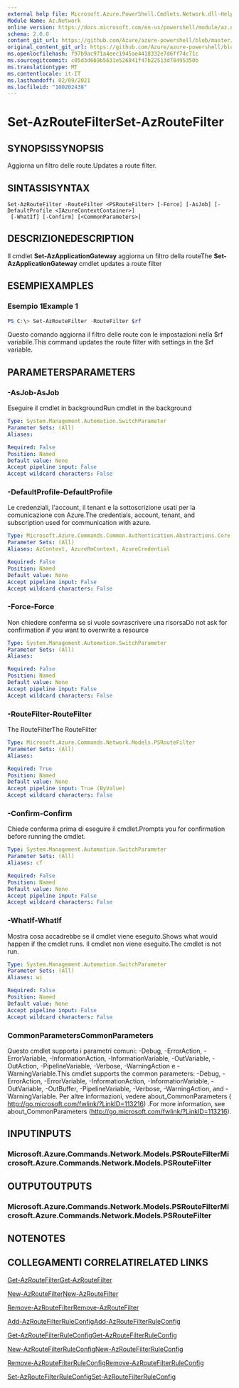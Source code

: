 ```yaml
---
external help file: Microsoft.Azure.PowerShell.Cmdlets.Network.dll-Help.xml
Module Name: Az.Network
online version: https://docs.microsoft.com/en-us/powershell/module/az.network/set-azroutefilter
schema: 2.0.0
content_git_url: https://github.com/Azure/azure-powershell/blob/master/src/Network/Network/help/Set-AzRouteFilter.md
original_content_git_url: https://github.com/Azure/azure-powershell/blob/master/src/Network/Network/help/Set-AzRouteFilter.md
ms.openlocfilehash: f97b9ac971a4eec1945ae4418332e7d6ff74c71c
ms.sourcegitcommit: c05d3d669b5631e526841f47b22513d78495350b
ms.translationtype: MT
ms.contentlocale: it-IT
ms.lasthandoff: 02/09/2021
ms.locfileid: "100202438"
---
```

# <span data-ttu-id="ea551-101">Set-AzRouteFilter</span><span class="sxs-lookup"><span data-stu-id="ea551-101">Set-AzRouteFilter</span></span>

## <span data-ttu-id="ea551-102">SYNOPSIS</span><span class="sxs-lookup"><span data-stu-id="ea551-102">SYNOPSIS</span></span>
<span data-ttu-id="ea551-103">Aggiorna un filtro delle route.</span><span class="sxs-lookup"><span data-stu-id="ea551-103">Updates a route filter.</span></span>

## <span data-ttu-id="ea551-104">SINTASSI</span><span class="sxs-lookup"><span data-stu-id="ea551-104">SYNTAX</span></span>

```
Set-AzRouteFilter -RouteFilter <PSRouteFilter> [-Force] [-AsJob] [-DefaultProfile <IAzureContextContainer>]
 [-WhatIf] [-Confirm] [<CommonParameters>]
```

## <span data-ttu-id="ea551-105">DESCRIZIONE</span><span class="sxs-lookup"><span data-stu-id="ea551-105">DESCRIPTION</span></span>
<span data-ttu-id="ea551-106">Il cmdlet **Set-AzApplicationGateway** aggiorna un filtro della route</span><span class="sxs-lookup"><span data-stu-id="ea551-106">The **Set-AzApplicationGateway** cmdlet updates a route filter</span></span>

## <span data-ttu-id="ea551-107">ESEMPI</span><span class="sxs-lookup"><span data-stu-id="ea551-107">EXAMPLES</span></span>

### <span data-ttu-id="ea551-108">Esempio 1</span><span class="sxs-lookup"><span data-stu-id="ea551-108">Example 1</span></span>
```powershell
PS C:\> Set-AzRouteFilter -RouteFilter $rf
```

<span data-ttu-id="ea551-109">Questo comando aggiorna il filtro delle route con le impostazioni nella $rf variabile.</span><span class="sxs-lookup"><span data-stu-id="ea551-109">This command updates the route filter with settings in the $rf variable.</span></span>

## <span data-ttu-id="ea551-110">PARAMETERS</span><span class="sxs-lookup"><span data-stu-id="ea551-110">PARAMETERS</span></span>

### <span data-ttu-id="ea551-111">-AsJob</span><span class="sxs-lookup"><span data-stu-id="ea551-111">-AsJob</span></span>
<span data-ttu-id="ea551-112">Eseguire il cmdlet in background</span><span class="sxs-lookup"><span data-stu-id="ea551-112">Run cmdlet in the background</span></span>

```yaml
Type: System.Management.Automation.SwitchParameter
Parameter Sets: (All)
Aliases:

Required: False
Position: Named
Default value: None
Accept pipeline input: False
Accept wildcard characters: False
```

### <span data-ttu-id="ea551-113">-DefaultProfile</span><span class="sxs-lookup"><span data-stu-id="ea551-113">-DefaultProfile</span></span>
<span data-ttu-id="ea551-114">Le credenziali, l'account, il tenant e la sottoscrizione usati per la comunicazione con Azure.</span><span class="sxs-lookup"><span data-stu-id="ea551-114">The credentials, account, tenant, and subscription used for communication with azure.</span></span>

```yaml
Type: Microsoft.Azure.Commands.Common.Authentication.Abstractions.Core.IAzureContextContainer
Parameter Sets: (All)
Aliases: AzContext, AzureRmContext, AzureCredential

Required: False
Position: Named
Default value: None
Accept pipeline input: False
Accept wildcard characters: False
```

### <span data-ttu-id="ea551-115">-Force</span><span class="sxs-lookup"><span data-stu-id="ea551-115">-Force</span></span>
<span data-ttu-id="ea551-116">Non chiedere conferma se si vuole sovrascrivere una risorsa</span><span class="sxs-lookup"><span data-stu-id="ea551-116">Do not ask for confirmation if you want to overwrite a resource</span></span>

```yaml
Type: System.Management.Automation.SwitchParameter
Parameter Sets: (All)
Aliases:

Required: False
Position: Named
Default value: None
Accept pipeline input: False
Accept wildcard characters: False
```

### <span data-ttu-id="ea551-117">-RouteFilter</span><span class="sxs-lookup"><span data-stu-id="ea551-117">-RouteFilter</span></span>
<span data-ttu-id="ea551-118">The RouteFilter</span><span class="sxs-lookup"><span data-stu-id="ea551-118">The RouteFilter</span></span>

```yaml
Type: Microsoft.Azure.Commands.Network.Models.PSRouteFilter
Parameter Sets: (All)
Aliases:

Required: True
Position: Named
Default value: None
Accept pipeline input: True (ByValue)
Accept wildcard characters: False
```

### <span data-ttu-id="ea551-119">-Confirm</span><span class="sxs-lookup"><span data-stu-id="ea551-119">-Confirm</span></span>
<span data-ttu-id="ea551-120">Chiede conferma prima di eseguire il cmdlet.</span><span class="sxs-lookup"><span data-stu-id="ea551-120">Prompts you for confirmation before running the cmdlet.</span></span>

```yaml
Type: System.Management.Automation.SwitchParameter
Parameter Sets: (All)
Aliases: cf

Required: False
Position: Named
Default value: None
Accept pipeline input: False
Accept wildcard characters: False
```

### <span data-ttu-id="ea551-121">-WhatIf</span><span class="sxs-lookup"><span data-stu-id="ea551-121">-WhatIf</span></span>
<span data-ttu-id="ea551-122">Mostra cosa accadrebbe se il cmdlet viene eseguito.</span><span class="sxs-lookup"><span data-stu-id="ea551-122">Shows what would happen if the cmdlet runs.</span></span> <span data-ttu-id="ea551-123">Il cmdlet non viene eseguito.</span><span class="sxs-lookup"><span data-stu-id="ea551-123">The cmdlet is not run.</span></span>

```yaml
Type: System.Management.Automation.SwitchParameter
Parameter Sets: (All)
Aliases: wi

Required: False
Position: Named
Default value: None
Accept pipeline input: False
Accept wildcard characters: False
```

### <span data-ttu-id="ea551-124">CommonParameters</span><span class="sxs-lookup"><span data-stu-id="ea551-124">CommonParameters</span></span>
<span data-ttu-id="ea551-125">Questo cmdlet supporta i parametri comuni: -Debug, -ErrorAction, -ErrorVariable, -InformationAction, -InformationVariable, -OutVariable, -OutAction, -PipelineVariable, -Verbose, -WarningAction e -WarningVariable.</span><span class="sxs-lookup"><span data-stu-id="ea551-125">This cmdlet supports the common parameters: -Debug, -ErrorAction, -ErrorVariable, -InformationAction, -InformationVariable, -OutVariable, -OutBuffer, -PipelineVariable, -Verbose, -WarningAction, and -WarningVariable.</span></span> <span data-ttu-id="ea551-126">Per altre informazioni, vedere about_CommonParameters ( http://go.microsoft.com/fwlink/?LinkID=113216) .</span><span class="sxs-lookup"><span data-stu-id="ea551-126">For more information, see about_CommonParameters (http://go.microsoft.com/fwlink/?LinkID=113216).</span></span>

## <span data-ttu-id="ea551-127">INPUT</span><span class="sxs-lookup"><span data-stu-id="ea551-127">INPUTS</span></span>

### <span data-ttu-id="ea551-128">Microsoft.Azure.Commands.Network.Models.PSRouteFilter</span><span class="sxs-lookup"><span data-stu-id="ea551-128">Microsoft.Azure.Commands.Network.Models.PSRouteFilter</span></span>

## <span data-ttu-id="ea551-129">OUTPUT</span><span class="sxs-lookup"><span data-stu-id="ea551-129">OUTPUTS</span></span>

### <span data-ttu-id="ea551-130">Microsoft.Azure.Commands.Network.Models.PSRouteFilter</span><span class="sxs-lookup"><span data-stu-id="ea551-130">Microsoft.Azure.Commands.Network.Models.PSRouteFilter</span></span>

## <span data-ttu-id="ea551-131">NOTE</span><span class="sxs-lookup"><span data-stu-id="ea551-131">NOTES</span></span>

## <span data-ttu-id="ea551-132">COLLEGAMENTI CORRELATI</span><span class="sxs-lookup"><span data-stu-id="ea551-132">RELATED LINKS</span></span>

[<span data-ttu-id="ea551-133">Get-AzRouteFilter</span><span class="sxs-lookup"><span data-stu-id="ea551-133">Get-AzRouteFilter</span></span>](./Get-AzRouteFilter.md)

[<span data-ttu-id="ea551-134">New-AzRouteFilter</span><span class="sxs-lookup"><span data-stu-id="ea551-134">New-AzRouteFilter</span></span>](./New-AzRouteFilter.md)

[<span data-ttu-id="ea551-135">Remove-AzRouteFilter</span><span class="sxs-lookup"><span data-stu-id="ea551-135">Remove-AzRouteFilter</span></span>](./Remove-AzRouteFilter.md)

[<span data-ttu-id="ea551-136">Add-AzRouteFilterRuleConfig</span><span class="sxs-lookup"><span data-stu-id="ea551-136">Add-AzRouteFilterRuleConfig</span></span>](./Add-AzRouteFilterRuleConfig.md)

[<span data-ttu-id="ea551-137">Get-AzRouteFilterRuleConfig</span><span class="sxs-lookup"><span data-stu-id="ea551-137">Get-AzRouteFilterRuleConfig</span></span>](./Get-AzRouteFilterRuleConfig.md)

[<span data-ttu-id="ea551-138">New-AzRouteFilterRuleConfig</span><span class="sxs-lookup"><span data-stu-id="ea551-138">New-AzRouteFilterRuleConfig</span></span>](./New-AzRouteFilterRuleConfig.md)

[<span data-ttu-id="ea551-139">Remove-AzRouteFilterRuleConfig</span><span class="sxs-lookup"><span data-stu-id="ea551-139">Remove-AzRouteFilterRuleConfig</span></span>](./Remove-AzRouteFilterRuleConfig.md)

[<span data-ttu-id="ea551-140">Set-AzRouteFilterRuleConfig</span><span class="sxs-lookup"><span data-stu-id="ea551-140">Set-AzRouteFilterRuleConfig</span></span>](./Set-AzRouteFilterRuleConfig.md)
